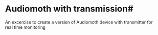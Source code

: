 # Audiomoth with transmission#

An excercise to create a version of Audiomoth device with transmitter for real time monitoring
